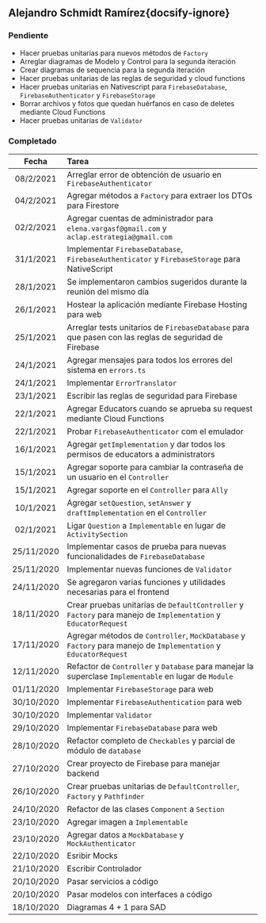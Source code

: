 ## Alejandro Schmidt Ramírez{docsify-ignore}

### Pendiente
* Hacer pruebas unitarias para nuevos métodos de `Factory`
* Arreglar diagramas de Modelo y Control para la segunda iteración
* Crear diagramas de sequencia para la segunda iteración
* Hacer pruebas unitarias de las reglas de seguridad y cloud functions
* Hacer pruebas unitarias en Nativescript para `FirebaseDatabase`, `FirebaseAuthenticator` y `FirebaseStorage`
* Borrar archivos y fotos que quedan huérfanos en caso de deletes mediante Cloud Functions
* Hacer pruebas unitarias de `Validator`

### Completado
| Fecha | Tarea |
| :---: | :--- |
| 08/2/2021 | Arreglar error de obtención de usuario en `FirebaseAuthenticator` |
| 04/2/2021 | Agregar métodos a `Factory` para extraer los DTOs para Firestore |
| 02/2/2021 | Agregar cuentas de administrador para `elena.vargasf@gmail.com` y `aclap.estrategia@gmail.com` |
| 31/1/2021 | Implementar `FirebaseDatabase`, `FirebaseAuthenticator` y `FirebaseStorage` para NativeScript |
| 28/1/2021 | Se implementaron cambios sugeridos durante la reunión del mismo día |
| 26/1/2021 | Hostear la aplicación mediante Firebase Hosting para web |
| 25/1/2021 | Arreglar tests unitarios de `FirebaseDatabase` para que pasen con las reglas de seguridad de Firebase |
| 24/1/2021 | Agregar mensajes para todos los errores del sistema en `errors.ts` |
| 24/1/2021 | Implementar `ErrorTranslator` |
| 23/1/2021 | Escribir las reglas de seguridad para Firebase |
| 22/1/2021 | Agregar Educators cuando se aprueba su request mediante Cloud Functions |
| 22/1/2021 | Probar `FirebaseAuthenticator` com el emulador |
| 16/1/2021 | Agregar `getImplementation` y dar todos los permisos de educators a administrators |
| 15/1/2021 | Agregar soporte para cambiar la contraseña de un usuario en el `Controller` |
| 15/1/2021 | Agregar soporte en el `Controller` para `Ally` | 
| 10/1/2021 | Agregar `setQuestion`, `setAnswer` y `draftImplementation` en el `Controller` |
| 02/1/2021 | Ligar `Question` a `Implementable` en lugar de `ActivitySection` |
| 25/11/2020 | Implementar casos de prueba para nuevas funcionalidades de `FirebaseDatabase` |
| 25/11/2020 | Implementar nuevas funciones de `Validator` |
| 24/11/2020 | Se agregaron varias funciones y utilidades necesarias para el frontend |
| 18/11/2020 | Crear pruebas unitarias de `DefaultController` y `Factory` para manejo de `Implementation` y `EducatorRequest` | 
| 17/11/2020 | Agregar métodos de `Controller`, `MockDatabase` y `Factory` para manejo de `Implementation` y `EducatorRequest` |
| 12/11/2020 | Refactor de `Controller` y `Database` para manejar la superclase `Implementable` en lugar de `Module` |
| 01/11/2020 | Implementar `FirebaseStorage` para web |
| 30/10/2020 | Implementar `FirebaseAuthentication` para web |
| 30/10/2020 | Implementar `Validator` |
| 29/10/2020 | Implementar `FirebaseDatabase` para web |
| 28/10/2020 | Refactor completo de `Checkables` y parcial de módulo de `database` |
| 27/10/2020 | Crear proyecto de Firebase para manejar backend |
| 26/10/2020 | Crear pruebas unitarias de `DefaultController`, `Factory` y `Pathfinder` |
| 24/10/2020 | Refactor de las clases `Component` a `Section` | 
| 23/10/2020 | Agregar imagen a `Implementable` |
| 23/10/2020 | Agregar datos a `MockDatabase` y `MockAuthenticator` |
| 22/10/2020 | Esribir Mocks |
| 21/10/2020 | Escribir Controlador |
| 20/10/2020 | Pasar servicios a código |
| 20/10/2020 | Pasar modelos con interfaces a código |
| 18/10/2020 | Diagramas 4 + 1 para SAD |